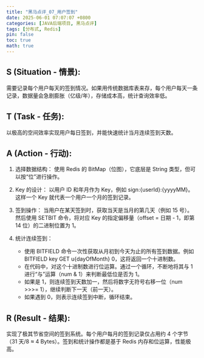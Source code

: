 ```yaml
---
title: "黑马点评_07_用户签到"
date: 2025-06-01 07:07:07 +0800
categories: [JAVA后端项目, 黑马点评]
tags: [分布式, Redis]
pin: false
toc: true
math: true
---
```


## S (Situation - 情景):

需要记录每个用户每天的签到情况。如果用传统数据库表来存，每个用户每天一条记录，数据量会急剧膨胀（亿级/年），存储成本高，统计查询效率低。

## T (Task - 任务):

以极高的空间效率实现用户每日签到，并能快速统计当月连续签到天数。

## A (Action - 行动):

1. 选择数据结构： 使用 Redis 的 BitMap（位图），它底层是 String 类型，但可以按“位”进行操作。
2. Key 的设计： 以用户 ID 和年月作为 Key，例如 sign:{userId}:{yyyyMM}。这样一个 Key 就代表一个用户一个月的签到记录。
3. 签到操作： 当用户在某天签到时，获取当天是当月的第几天（例如 15 号）。然后使用 SETBIT 命令，将对应 Key 的指定偏移量（offset = 日期 - 1，即第 14 位）的二进制位置为 1。
4. 统计连续签到：

   - 使用 BITFIELD 命令一次性获取从月初到今天为止的所有签到数据。例如 BITFIELD key GET u{dayOfMonth} 0，这将返回一个十进制数。
   - 在代码中，对这个十进制数进行位运算。通过一个循环，不断地将其与 1 进行“与”运算（num & 1）来判断最低位是否为 1。
   - 如果是 1，则连续签到天数加一，然后将数字无符号右移一位（num >>>= 1），继续判断下一天（前一天）。
   - 如果遇到 0，则表示连续签到中断，循环结束。

## R (Result - 结果):

实现了极其节省空间的签到系统。每个用户每月的签到记录仅占用约 4 个字节（31 天/8 ≈ 4 Bytes）。签到和统计操作都是基于 Redis 内存和位运算，性能极高。
